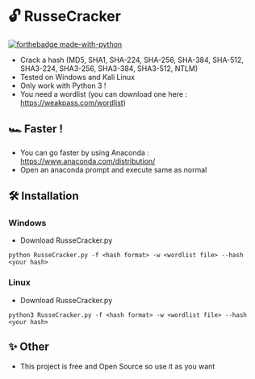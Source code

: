 # 🔓 RusseCracker
[![forthebadge made-with-python](http://ForTheBadge.com/images/badges/made-with-python.svg)](https://www.python.org/)
* Crack a hash (MD5, SHA1, SHA-224, SHA-256, SHA-384, SHA-512, SHA3-224, SHA3-256, SHA3-384, SHA3-512, NTLM)
* Tested on Windows and Kali Linux
* Only work with Python 3 !
* You need a wordlist (you can download one here : https://weakpass.com/wordlist)
## 🏎 Faster !
* You can go faster by using Anaconda : https://www.anaconda.com/distribution/
* Open an anaconda prompt and execute same as normal
## 🛠 Installation
### Windows
* Download RusseCracker.py
```
python RusseCracker.py -f <hash format> -w <wordlist file> --hash <your hash>
```
### Linux
* Download RusseCracker.py
```
python3 RusseCracker.py -f <hash format> -w <wordlist file> --hash <your hash>
```
## ✨ Other
* This project is free and Open Source so use it as you want
